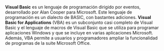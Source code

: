 **Visual Basic** es un lenguaje de programación dirigido por eventos, desarrollado por Alan Cooper para Microsoft. Este lenguaje de programación es un dialecto de BASIC, con bastantes adiciones. **Visual Basic for Applications** (VBA) es un subconjunto casi completo de Visual Basic y el lenguaje de macros de Visual Basic que se utiliza para programar aplicaciones Windows y que se incluye en varias aplicaciones Microsoft. Además, VBA permite a usuarios y programadores ampliar la funcionalidad de programas de la suite Microsoft Office.
